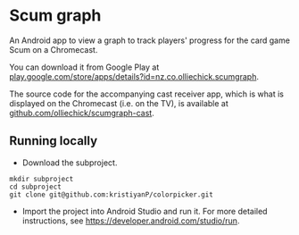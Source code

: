 # Scum graph
An Android app to view a graph to track players' progress for the card game Scum on a Chromecast.

You can download it from Google Play at [play.google.com/store/apps/details?id=nz.co.olliechick.scumgraph](https://play.google.com/store/apps/details?id=nz.co.olliechick.scumgraph).

The source code for the accompanying cast receiver app, which is what is displayed on the Chromecast (i.e. on the TV), is available at [github.com/olliechick/scumgraph-cast](https://github.com/olliechick/scumgraph-cast).

## Running locally

* Download the subproject.

```
mkdir subproject
cd subproject
git clone git@github.com:kristiyanP/colorpicker.git
```

* Import the project into Android Studio and run it. For more detailed instructions, see https://developer.android.com/studio/run.
